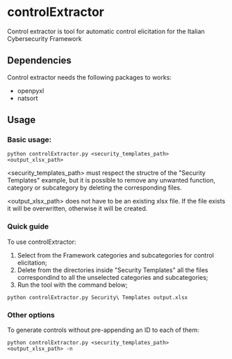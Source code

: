 # controlExtractor
Control extractor is tool for automatic control elicitation for the Italian Cybersecurity Framework

## Dependencies
Control extractor needs the following packages to works:
- openpyxl
- natsort

## Usage

### Basic usage:

`
python controlExtractor.py <security_templates_path> <output_xlsx_path>
`

<security_templates_path> must respect the structre of the "Security Templates" example, but it is possible to remove any unwanted function, category or subcategory by deleting the corresponding files.

<output_xlsx_path> does not have to be an existing xlsx file. If the file exists it will be overwritten, otherwise it will be created.

### Quick guide
To use controlExtractor:
1. Select from the Framework categories and subcategories for control elicitation;
2. Delete from the directories inside "Security Templates" all the files correspondind to all the unselected categories and subcategories;
3. Run the tool with the command below;

`
python controlExtractor.py Security\ Templates output.xlsx
`

### Other options
To generate controls without pre-appending an ID to each of them:

`
python controlExtractor.py <security_templates_path> <output_xlsx_path> -n
`
